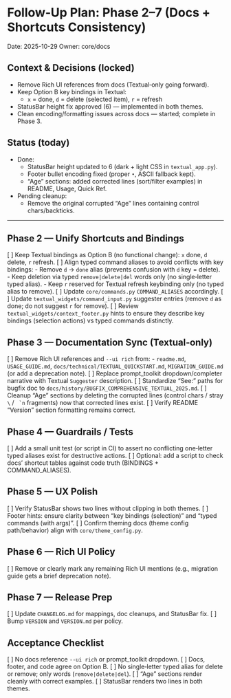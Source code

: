 # Follow‑Up Plan: Phase 2–7 (Docs + Shortcuts Consistency)

Date: 2025-10-29
Owner: core/docs

## Context & Decisions (locked)
- Remove Rich UI references from docs (Textual‑only going forward).
- Keep Option B key bindings in Textual:
  - `x` = done, `d` = delete (selected item), `r` = refresh
- StatusBar height fix approved (6) — implemented in both themes.
- Clean encoding/formatting issues across docs — started; complete in Phase 3.

## Status (today)
- Done:
  - StatusBar height updated to 6 (dark + light CSS in `textual_app.py`).
  - Footer bullet encoding fixed (proper `•`, ASCII fallback kept).
  - “Age” sections: added corrected lines (sort/filter examples) in README, Usage, Quick Ref.
- Pending cleanup:
  - Remove the original corrupted “Age” lines containing control chars/backticks.

---

## Phase 2 — Unify Shortcuts and Bindings
[ ] Keep Textual bindings as Option B (no functional change): `x` done, `d` delete, `r` refresh.
[ ] Align typed command aliases to avoid conflicts with key bindings:
    - Remove `d` → `done` alias (prevents confusion with `d` key = delete).
    - Keep deletion via typed `remove|delete|del` words only (no single‑letter typed alias).
    - Keep `r` reserved for Textual refresh keybinding only (no typed alias to remove).
[ ] Update `core/commands.py` `COMMAND_ALIASES` accordingly.
[ ] Update `textual_widgets/command_input.py` suggester entries (remove `d` as done; do not suggest `r` for remove).
[ ] Review `textual_widgets/context_footer.py` hints to ensure they describe key bindings (selection actions) vs typed commands distinctly.

## Phase 3 — Documentation Sync (Textual‑only)
[ ] Remove Rich UI references and `--ui rich` from:
    - `readme.md`, `USAGE_GUIDE.md`, `docs/technical/TEXTUAL_QUICKSTART.md`, `MIGRATION_GUIDE.md` (or add a deprecation note).
[ ] Replace prompt_toolkit dropdown/completer narrative with Textual `Suggester` description.
[ ] Standardize “See:” paths for bugfix doc to `docs/history/BUGFIX_COMPREHENSIVE_TEXTUAL_2025.md`.
[ ] Cleanup “Age” sections by deleting the corrupted lines (control chars / stray `\` / `` `n`` fragments) now that corrected lines exist.
[ ] Verify README “Version” section formatting remains correct.

## Phase 4 — Guardrails / Tests
[ ] Add a small unit test (or script in CI) to assert no conflicting one‑letter typed aliases exist for destructive actions.
[ ] Optional: add a script to check docs’ shortcut tables against code truth (BINDINGS + COMMAND_ALIASES).

## Phase 5 — UX Polish
[ ] Verify StatusBar shows two lines without clipping in both themes.
[ ] Footer hints: ensure clarity between “key bindings (selection)” and “typed commands (with args)”.
[ ] Confirm theming docs (theme config path/behavior) align with `core/theme_config.py`.

## Phase 6 — Rich UI Policy
[ ] Remove or clearly mark any remaining Rich UI mentions (e.g., migration guide gets a brief deprecation note).

## Phase 7 — Release Prep
[ ] Update `CHANGELOG.md` for mappings, doc cleanups, and StatusBar fix.
[ ] Bump `VERSION` and `VERSION.md` per policy.

## Acceptance Checklist
[ ] No docs reference `--ui rich` or prompt_toolkit dropdown.
[ ] Docs, footer, and code agree on Option B.
[ ] No single‑letter typed alias for delete or remove; only words (`remove|delete|del`).
[ ] “Age” sections render cleanly with correct examples.
[ ] StatusBar renders two lines in both themes.


